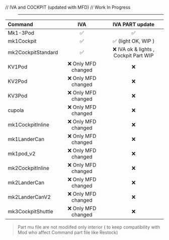 // IVA and COCKPIT (updated with MFD)
// Work In Progress

>_________________

|  Command   |         IVA        |     IVA PART update      |
|:---        |        :---:        |        :---:          |
| Mk1-3Pod | :white_check_mark: | :white_check_mark: |
| mk1Cockpit | :white_check_mark:| :white_check_mark: (light OK, WIP )|
| mk2CockpitStandard | :white_check_mark: | :x: IVA ok & lights , Cockpit Part WIP |
| KV1Pod | :x: Only MFD changed | :x: |
| KV2Pod | :x: Only MFD changed | :x: |
| KV3Pod | :x: Only MFD changed | :x: |
| cupola | :x: Only MFD changed | :x: |
| mk1CockpitInline | :x: Only MFD changed | :x: |
| mk1LanderCan | :x: Only MFD changed | :x: |
| mk1pod_v2 | :x: Only MFD changed | :x: |
| mk2CockpitInline | :x: Only MFD changed | :x: |
| mk2LanderCan | :x: Only MFD changed | :x: |
| mk2LanderCanV2 | :x: Only MFD changed | :x: |
| mk3CockpitShuttle | :x: Only MFD changed | :x: | 


> Part mu file are not modiifed only interior ( to keep compatibility with Mod who affect Command part file like Restock)
